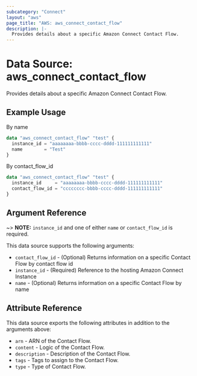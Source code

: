 ```yaml
---
subcategory: "Connect"
layout: "aws"
page_title: "AWS: aws_connect_contact_flow"
description: |-
  Provides details about a specific Amazon Connect Contact Flow.
---
```


# Data Source: aws_connect_contact_flow

Provides details about a specific Amazon Connect Contact Flow.

## Example Usage

By name

```terraform
data "aws_connect_contact_flow" "test" {
  instance_id = "aaaaaaaa-bbbb-cccc-dddd-111111111111"
  name        = "Test"
}
```

By contact_flow_id

```terraform
data "aws_connect_contact_flow" "test" {
  instance_id     = "aaaaaaaa-bbbb-cccc-dddd-111111111111"
  contact_flow_id = "cccccccc-bbbb-cccc-dddd-111111111111"
}
```

## Argument Reference

~> **NOTE:** `instance_id` and one of either `name` or `contact_flow_id` is required.

This data source supports the following arguments:

* `contact_flow_id` - (Optional) Returns information on a specific Contact Flow by contact flow id
* `instance_id` - (Required) Reference to the hosting Amazon Connect Instance
* `name` - (Optional) Returns information on a specific Contact Flow by name

## Attribute Reference

This data source exports the following attributes in addition to the arguments above:

* `arn` - ARN of the Contact Flow.
* `content` - Logic of the Contact Flow.
* `description` - Description of the Contact Flow.
* `tags` - Tags to assign to the Contact Flow.
* `type` - Type of Contact Flow.
